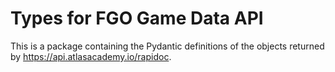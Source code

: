 # Types for FGO Game Data API

This is a package containing the Pydantic definitions of the objects returned by https://api.atlasacademy.io/rapidoc.
